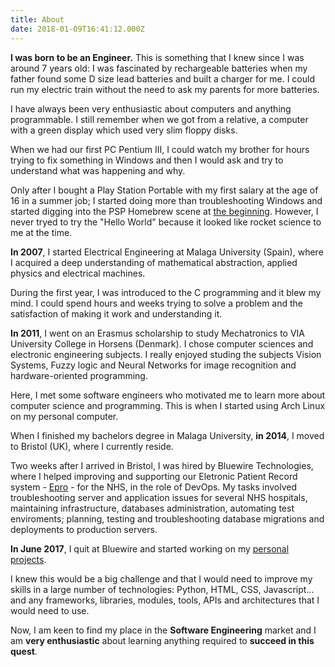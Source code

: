 ```yaml
---
title: About
date: 2018-01-09T16:41:12.000Z
---
```

**I was born to be an Engineer.**
This is something that I knew since I was around 7 years old:
I was fascinated by rechargeable batteries when my father found some D size lead batteries and built a charger for me. I could run my electric train without the need to ask my parents for more batteries. 

I have always been very enthusiastic about computers and anything programmable. I still remember when we got from a relative, a computer with a green display which used very slim floppy disks.

When we had our first PC Pentium III, I could watch my brother for hours trying to fix something in Windows and then I would ask and try to understand what was happening and why.

Only after I bought a Play Station Portable with my first salary at the age of 16 in a summer job; I started doing more than troubleshooting Windows and started digging into the PSP Homebrew scene at [the beginning](https://en.wikibooks.org/wiki/PSP/Homebrew_History#The_Beginning). However, I never tryed to try the "Hello World" because it looked like rocket science to me at the time.

**In 2007**, I started Electrical Engineering at Malaga University (Spain), where I acquired a deep understanding of mathematical abstraction, applied physics and electrical machines.

During the first year, I was introduced to the C programming and it blew my mind. I could spend hours and weeks trying to solve a problem and the satisfaction of making it work and understanding it.

**In 2011**, I went on an Erasmus scholarship to study Mechatronics to VIA University College in Horsens (Denmark). I chose computer sciences and electronic engineering subjects. I really enjoyed studing the subjects Vision Systems, Fuzzy logic and Neural Networks for image recognition and hardware-oriented programming. 

Here, I met some software engineers who motivated me to learn more about computer science and programming. This is when I started using Arch Linux on my personal computer.

When I finished my bachelors degree in Malaga University, **in 2014**, I moved to Bristol (UK), where I currently reside.

Two  weeks after I arrived in Bristol, I was hired by Bluewire Technologies, where I helped improving and supporting our Eletronic Patient Record system - [Epro](https://www.epro.com) - for the NHS, in the role of DevOps. My tasks involved troubleshooting server and application issues for several NHS hospitals, maintaining infrastructure, databases administration, automating test enviroments; planning, testing and troubleshooting database migrations and deployments to production servers. 

**In June 2017**, I quit at Bluewire and started working on my [personal projects](https://blgo.netlify.com/#projects). 

I knew this would be a big challenge and that I would need to improve my skills in a large number of technologies: Python, HTML, CSS, Javascript... and any  frameworks, libraries, modules, tools, APIs and architectures that I would need to use.

Now, I am keen to find my place in the **Software Engineering** market and I am **very enthusiastic** about learning anything required to **succeed in this quest**.
